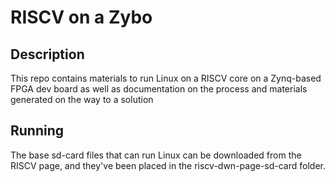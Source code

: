 # RISCV on a Zybo

## Description

This repo contains materials to run Linux on a RISCV core on a Zynq-based FPGA dev board as well as documentation on the process and materials generated on the way to a solution

## Running

The base sd-card files that can run Linux can be downloaded from the RISCV page, and they've been placed in the riscv-dwn-page-sd-card folder.


